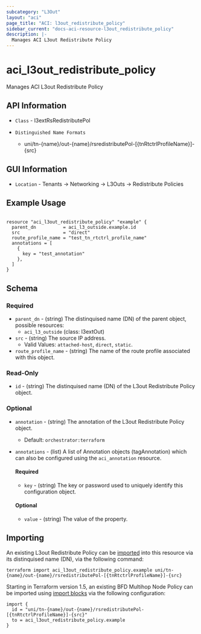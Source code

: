 ```yaml
---
subcategory: "L3Out"
layout: "aci"
page_title: "ACI: l3out_redistribute_policy"
sidebar_current: "docs-aci-resource-l3out_redistribute_policy"
description: |-
  Manages ACI L3out Redistribute Policy
---
```


# aci_l3out_redistribute_policy #

Manages ACI L3out Redistribute Policy

## API Information ##

* `Class` - l3extRsRedistributePol

* `Distinguished Name Formats`
  - uni/tn-{name}/out-{name}/rsredistributePol-[{tnRtctrlProfileName}]-{src}

## GUI Information ##

* `Location` - Tenants -> Networking -> L3Outs -> Redistribute Policies

## Example Usage ##

```hcl

resource "aci_l3out_redistribute_policy" "example" {
  parent_dn          = aci_l3_outside.example.id
  src                = "direct"
  route_profile_name = "test_tn_rtctrl_profile_name"
  annotations = [
    {
      key = "test_annotation"
    },
  ]
}

```

## Schema

### Required

* `parent_dn` - (string) The distinquised name (DN) of the parent object, possible resources:
  - `aci_l3_outside` (class: l3extOut)
* `src` - (string) The source IP address.
  - Valid Values: `attached-host`, `direct`, `static`.
* `route_profile_name` - (string) The name of the route profile associated with this object.

### Read-Only

* `id` - (string) The distinquised name (DN) of the L3out Redistribute Policy object.

### Optional

* `annotation` - (string) The annotation of the L3out Redistribute Policy object.
  - Default: `orchestrator:terraform`

* `annotations` - (list) A list of Annotation objects (tagAnnotation) which can also be configured using the `aci_annotation` resource.
  #### Required
  
  * `key` - (string) The key or password used to uniquely identify this configuration object.

  #### Optional
  
  * `value` - (string) The value of the property.

## Importing ##

An existing L3out Redistribute Policy can be [imported](https://www.terraform.io/docs/import/index.html) into this resource via its distinquised name (DN), via the following command:

```
terraform import aci_l3out_redistribute_policy.example uni/tn-{name}/out-{name}/rsredistributePol-[{tnRtctrlProfileName}]-{src}
```

Starting in Terraform version 1.5, an existing BFD Multihop Node Policy can be imported 
using [import blocks](https://developer.hashicorp.com/terraform/language/import) via the following configuration:

```
import {
  id = "uni/tn-{name}/out-{name}/rsredistributePol-[{tnRtctrlProfileName}]-{src}"
  to = aci_l3out_redistribute_policy.example
}
```